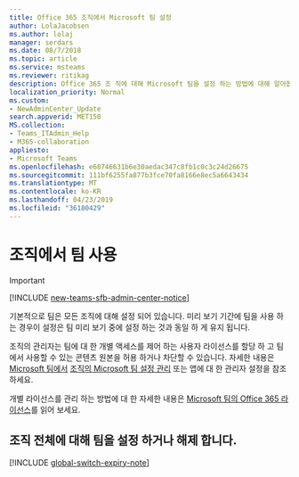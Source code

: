 ```yaml
---
title: Office 365 조직에서 Microsoft 팀 설정
author: LolaJacobsen
ms.author: lolaj
manager: serdars
ms.date: 08/7/2018
ms.topic: article
ms.service: msteams
ms.reviewer: ritikag
description: Office 365 조 직에 대해 Microsoft 팀을 설정 하는 방법에 대해 알아봅니다.
localization_priority: Normal
ms.custom:
- NewAdminCenter_Update
search.appverid: MET150
MS.collection:
- Teams_ITAdmin_Help
- M365-collaboration
appliesto:
- Microsoft Teams
ms.openlocfilehash: e68746631b6e30aedac347c8fb1c0c3c24d26675
ms.sourcegitcommit: 111bf6255fa877b3fce70fa8166e8ec5a6643434
ms.translationtype: MT
ms.contentlocale: ko-KR
ms.lasthandoff: 04/23/2019
ms.locfileid: "36180429"
---
```

# <a name="enable-teams-in-your-organization"></a>조직에서 팀 사용

> [!IMPORTANT]
> [!INCLUDE [new-teams-sfb-admin-center-notice](includes/new-teams-sfb-admin-center-notice.md)]

기본적으로 팀은 모든 조직에 대해 설정 되어 있습니다. 미리 보기 기간에 팀을 사용 하는 경우이 설정은 팀 미리 보기 중에 설정 하는 것과 동일 하 게 유지 됩니다. 


조직의 관리자는 팀에 대 한 개별 액세스를 제어 하는 사용자 라이선스를 할당 하 고 팀에서 사용할 수 있는 콘텐츠 원본을 허용 하거나 차단할 수 있습니다. 자세한 내용은 [Microsoft 팀에서](admin-settings.md) [조직의 Microsoft 팀 설정 관리](enable-features-office-365.md) 또는 앱에 대 한 관리자 설정을 참조 하세요. 


 
개별 라이선스를 관리 하는 방법에 대 한 자세한 내용은 [Microsoft 팀의 Office 365 라이선스](Office-365-licensing.md)를 읽어 보세요. 

 
## <a name="turn-teams-on-or-off-for-your-entire-organization"></a>조직 전체에 대해 팀을 설정 하거나 해제 합니다. 
 
[!INCLUDE [global-switch-expiry-note](includes/global-switch-expiry-note.md)] 
